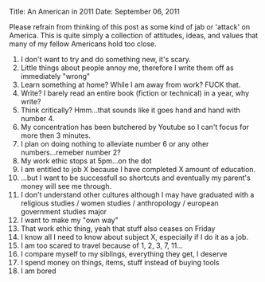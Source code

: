 Title: An American in 2011
Date: September 06, 2011

Please refrain from thinking of this post as some kind of jab or 'attack' on America. This is quite simply a collection of attitudes, ideas, and values that many of my fellow Americans hold too close.

1. I don't want to try and do something new, it's scary.
2. Little things about people annoy me, therefore I write them off as immediately "wrong"
3. Learn something at home? While I am away from work? FUCK that.
4. Write? I barely read an entire book (fiction or technical) in a year, why write?
5. Think critically? Hmm...that sounds like it goes hand and hand with number 4.
6. My concentration has been butchered by Youtube so I can't focus for more then 3 minutes.
6. I plan on doing nothing to alleviate number 6 or any other numbers...remeber number 2?
7. My work ethic stops at 5pm...on the dot
75. I am entitled to job X because I have completed X amount of education.
8. ...but I want to be successfull so shortcuts and eventually my parent's money will see me through.
9. I don't understand other cultures although I may have graduated with a religious studies / women studies / anthropology / european government studies major
10. I want to make my "own way"
11. That work ethic thing, yeah that stuff also ceases on Friday
12. I know all I need to know about subject X, especially if I do it as a job.
13. I am too scared to travel because of 1, 2, 3, 7, 11...
14. I compare myself to my siblings, everything they get, I deserve
15. I spend money on things, items, stuff instead of buying tools
16. I am bored
